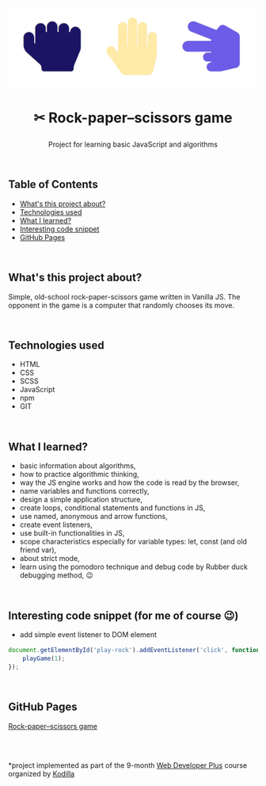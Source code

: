 <p align="center">
<a href="https://grzegorz-jodlowski.github.io/rock-paper-scissors-game/"><img src="logo7.jpg" title="logo" alt="three hands shows rock paper and scissors"></a>
</p>



# <p align="center">✂ Rock-paper–scissors game</p>
<p align="center">Project for learning basic JavaScript and algorithms</p>

</br>

## Table of Contents

- [What's this project about?](#about)
- [Technologies used](#technologies)
- [What I learned?](#what)
- [Interesting code snippet](#interesting)
- [GitHub Pages](#gitHub)

</br>

## <a name="about"></a>What's this project about?

Simple, old-school rock-paper-scissors game written in Vanilla JS. The opponent in the game is a computer that randomly chooses its move.

</br>

## <a name="technologies"></a>Technologies used
- HTML
- CSS
- SCSS
- JavaScript
- npm
- GIT

</br>

## <a name="what"></a>What I learned?
- basic information about algorithms,
- how to practice algorithmic thinking,
- way the JS engine works and how the code is read by the browser,
- name variables and functions correctly,
- design a simple application structure,
- create loops, conditional statements and functions in JS,
- use named, anonymous and arrow functions,
- create event listeners,
- use built-in functionalities in JS,
- scope characteristics especially for variable types: let, const (and old friend var),
- about strict mode,
- learn using the pomodoro technique and debug code by Rubber duck debugging method, 😉



</br>

## <a name="interesting"></a>Interesting code snippet (for me of course 😉)
- add simple event listener to DOM element

```javascript
document.getElementById('play-rock').addEventListener('click', function () {
    playGame(1);
});
```

</br>

## <a name="gitHub"></a>GitHub Pages
<a href="https://grzegorz-jodlowski.github.io/rock-paper-scissors-game/">Rock-paper–scissors game</a>

</br>
</br>

  *project implemented as part of the 9-month [Web Developer Plus](https://kodilla.com/pl/bootcamp/webdeveloper/?type=wdp&editionId=309) course organized by [Kodilla](https://drive.google.com/file/d/1AZGDMtjhsHbrtXhRSIlRKKc3RCxQk6YY/view?usp=sharing)
